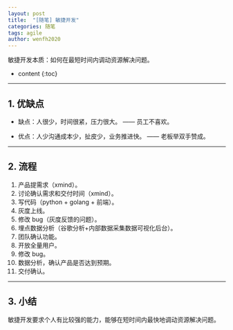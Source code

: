 ```yaml
---
layout: post
title:  "[随笔] 敏捷开发"
categories: 随笔
tags: agile
author: wenfh2020
---
```


敏捷开发本质：如何在最短时间内调动资源解决问题。




* content
{:toc}

---

## 1. 优缺点

* 缺点：人很少，时间很紧，压力很大。 —— 员工不喜欢。

* 优点：人少沟通成本少，扯皮少，业务推进快。 —— 老板举双手赞成。

---

## 2. 流程

1. 产品提需求（xmind）。
2. 讨论确认需求和交付时间（xmind）。
3. 写代码（python + golang + 前端）。
4. 灰度上线。
5. 修改 bug（灰度反馈的问题）。
6. 埋点数据分析（谷歌分析+内部数据采集数据可视化后台）。
7. 团队确认功能。
8. 开放全量用户。
9. 修改 bug。
10. 数据分析，确认产品是否达到预期。
11. 交付确认。

---

## 3. 小结

敏捷开发要求个人有比较强的能力，能够在短时间内最快地调动资源解决问题。
